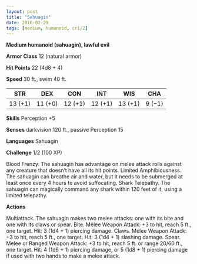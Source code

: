 ```yaml
---
layout: post
title: "Sahuagin"
date: 2016-02-29
tags: [medium, humanoid, cr1/2]
---
```


**Medium humanoid (sahuagin), lawful evil**

**Armor Class** 12 (natural armor)

**Hit Points** 22 (4d8 + 4)

**Speed** 30 ft., swim 40 ft.

|   STR   |   DEX   |   CON   |   INT   |   WIS   |   CHA   |
|:-----:|:-----:|:-----:|:-----:|:-----:|:-----:|
| 13 (+1) | 11 (+0) | 12 (+1) | 12 (+1) | 13 (+1) | 9 (−1) |

**Skills** Perception +5 

**Senses** darkvision 120 ft., passive Perception 15 

**Languages** Sahuagin 

**Challenge** 1/2 (100 XP)

Blood Frenzy. The sahuagin has advantage on melee attack rolls against any creature that doesn’t have all its hit points. Limited Amphibiousness. The sahuagin can breathe air and water, but it needs to be submerged at least once every 4 hours to avoid suffocating. Shark Telepathy. The sahuagin can magically command any shark within 120 feet of it, using a limited telepathy. 

**Actions**

Multiattack. The sahuagin makes two melee attacks: one with its bite and one with its claws or spear. Bite. Melee Weapon Attack: +3 to hit, reach 5 ft., one target. Hit: 3 (1d4 + 1) piercing damage. Claws. Melee Weapon Attack: +3 to hit, reach 5 ft., one target. Hit: 3 (1d4 + 1) slashing damage. Spear. Melee or Ranged Weapon Attack: +3 to hit, reach 5 ft. or range 20/60 ft., one target. Hit: 4 (1d6 + 1) piercing damage, or 5 (1d8 + 1) piercing damage if used with two hands to make a melee attack.